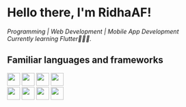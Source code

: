 <h1> Hello there, I'm RidhaAF! </h1> 

<p><em> Programming | Web Development | Mobile App Development
<br> Currently learning Flutter👨🏻‍💻. </em></p>

<h2>Familiar languages and frameworks</h2>

<code><img height="30" src="https://www.vectorlogo.zone/logos/dartlang/dartlang-ar21.svg"></code>
<code><img height="30" src="https://www.vectorlogo.zone/logos/flutterio/flutterio-ar21.svg"></code>
<code><img height="30" src="https://www.vectorlogo.zone/logos/php/php-horizontal.svg"></code>
<code><img height="30" src="https://www.vectorlogo.zone/logos/laravel/laravel-ar21.svg"></code>
<br>
<code><img height="30" src="https://www.vectorlogo.zone/logos/java/java-horizontal.svg"></code>
<code><img height="30" src="https://www.vectorlogo.zone/logos/kotlinlang/kotlinlang-ar21.svg"></code>
<code><img height="30" src="https://www.vectorlogo.zone/logos/getbootstrap/getbootstrap-ar21.svg"></code>
<code><img height="30" src="https://www.vectorlogo.zone/logos/javascript/javascript-vertical.svg"></code>
